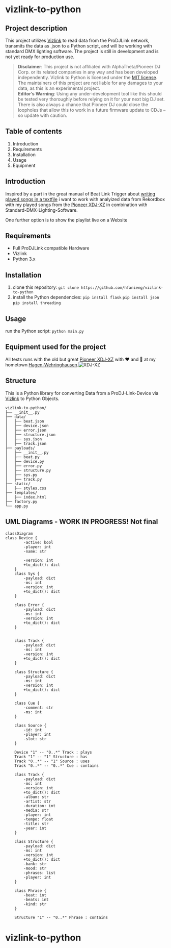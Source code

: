# vizlink-to-python

## Project description

This project utilizes [Vizlink][1] to read data from the ProDJLink network, transmits the data as .json to a Python script, and will be working with standard DMX lighting software. The project is still in development and is not yet ready for production use.

> __Disclaimer__: This project is not affiliated with AlphaTheta/Pioneer DJ Corp. or its related companies in any way and has been developed independently. Vizlink to Python is licensed under the [MIT license][license-link]. The maintainers of this project are not liable for any damages to your data, as this is an experimental project.  
>__Editor’s Warning__: Using any under-development tool like this should be tested very thoroughly before relying on it for your next big DJ set. There is also always a chance that Pioneer DJ could close the loopholes that allow this to work in a future firmware update to CDJs – so update with caution.

## Table of contents

1. Introduction
2. Requirements
3. Installation
4. Usage
5. Equipment

## Introduction

Inspired by a part in the great manual of Beat Link Trigger about [writing played songs in a textfile][2] i want to work with analyized data from Rekordbox with my played songs from the [Pioneer XDJ-XZ][3] in combination with Standard-DMX-Lighting-Software.

One further option is to show the playlist live on a Website

## Requirements

- Full ProDJLink compatible Hardware
- Vizlink
- Python 3.x

## Installation

1. clone this repository: `git clone https://github.com/hfanieng/vizlink-to-python`
2. install the Python dependencies:
`pip install flask`
`pip install json`  
`pip install threading`

## Usage

run the Python script: `python main.py`

## Equipment used for the project

All tests runs with the old but great [Pioneer XDJ-XZ][3] with ❤️ and 🤩 at my hometown [Hagen-Wehringhausen][4].![XDJ-XZ][5]

## Structure

This is a Python library for converting Data from a ProDJ-Link-Device via [Vizlink][1] to Python Objects.

```
vizlink-to-python/
├── __init__.py
├── data/
│   ├── beat.json
│   ├── device.json
│   ├── error.json
│   ├── structure.json
│   ├── sys.json
│   ├── track.json
├── payloads/
│   ├── __init__.py
│   ├── beat.py
│   ├── device.py
│   ├── error.py
│   ├── structure.py
│   ├── sys.py
│   ├── track.py
├── static/
│   ├── styles.css
├── templates/
│   ├── index.html
├── factory.py
└── app.py
```

## UML Diagrams - WORK IN PROGRESS! Not final

```mermaid
classDiagram
class Device {
        -active: bool
        -player: int
        -name: str
        
        -version: int
        +to_dict(): dict
    }
    class Sys {
        -payload: dict
        -ms: int
        -version: int
        +to_dict(): dict
    }

    class Error {
        -payload: dict
        -ms: int
        -version: int
        +to_dict(): dict
    }

    
    class Track {
        -payload: dict
        -ms: int
        -version: int
        +to_dict(): dict
    }

    class Structure {
        -payload: dict
        -ms: int
        -version: int
        +to_dict(): dict
    }

    class Cue {
        -comment: str
        -ms: int
    }

    class Source {
        -id: int
        -player: int
        -slot: str
    }

    Device "1" -- "0..*" Track : plays
    Track "1" -- "1" Structure : has
    Track "0..*" -- "1" Source : uses
    Track "0..*" -- "0..*" Cue : contains

    class Track {
        -payload: dict
        -ms: int
        -version: int
        +to_dict(): dict
        -album: str
        -artist: str
        -duration: int
        -media: str
        -player: int
        -tempo: float
        -title: str
        -year: int
    }

    class Structure {
        -payload: dict
        -ms: int
        -version: int
        +to_dict(): dict
        -bank: str
        -mood: str
        -phrases: list
        -player: int
    }

    class Phrase {
        -beat: int
        -beats: int
        -kind: str
    }

    Structure "1" -- "0..*" Phrase : contains
```

[1]:https://github.com/nzoschke/vizlink
[2]:<https://blt-guide.deepsymmetry.org/beat-link-trigger/7.4.1/Matching.html#writing-a-playlist>
[3]:<https://www.pioneerdj.com/en/product/all-in-one-system/xdj-xz/black/overview/>
[4]:<https://de.wikipedia.org/wiki/Wehringhausen>
[5]:<https://www.pioneerdj.com/-/media/pioneerdj/images/products/all-in-one-system/xdj-xz/xdj-xz_prm_top.png?h=1316&w=1792&hash=CDDC51D731D7571112C6D6AB25B04626>
[license-link]: https://github.com/hfanieng/vizlink-to-python/blob/main/LICENSE

# vizlink-to-python
